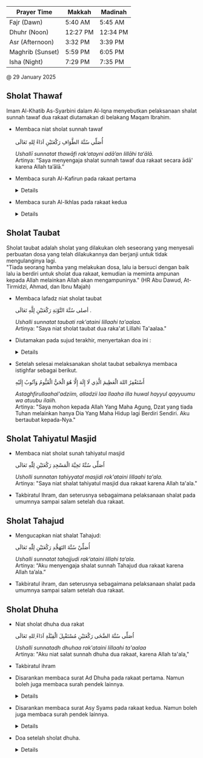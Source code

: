 | Prayer Time	| Makkah	| Madinah |
| -- | -- | -- |
| Fajr (Dawn)	| 5:40 AM	| 5:45 AM |
| Dhuhr (Noon)	| 12:27 PM	| 12:34 PM |
| Asr (Afternoon)	| 3:32 PM	| 3:39 PM |
| Maghrib (Sunset)	| 5:59 PM	| 6:05 PM |
| Isha (Night)	| 7:29 PM	| 7:35 PM |

@ 29 January 2025

## Sholat Thawaf
Imam Al-Khatib As-Syarbini dalam Al-Iqna menyebutkan pelaksanaan shalat sunnah tawaf dua rakaat diutamakan di belakang Maqam Ibrahim.
- Membaca niat sholat sunnah tawaf<br>  
  أُصَلِّي سُنَّةَ الطَّوَافِ رَكْعَتَيْنِ اَدَاءً لِلهِ تَعَالَى

  _Ushallī sunnatat thawāfi rak‘atayni adā’an lillāhi ta‘ālā._ <br>
  Artinya: “Saya menyengaja shalat sunnah tawaf dua rakaat secara ādā' karena Allah ta’ālā.”

- Membaca surah Al-Kafirun pada rakaat pertama
  <details>
    <img src='https://juz-amma.lafalquran.com/wp-content/uploads/2022/07/Al-Kafirun-Latin-1.jpg' width=50%>
  </details>
- Membaca surah Al-Ikhlas pada rakaat kedua
  <details>
    <img src='https://juz-amma.lafalquran.com/wp-content/uploads/2022/07/Al-Ikhlas-Latin.jpg' width=50%>
  </details>

## Sholat Taubat
Sholat taubat adalah sholat yang dilakukan oleh seseorang yang menyesali perbuatan dosa yang telah dilakukannya dan berjanji untuk tidak mengulanginya lagi.  
"Tiada seorang hamba yang melakukan dosa, lalu ia bersuci dengan baik lalu ia berdiri untuk sholat dua rakaat, kemudian ia meminta ampunan kepada Allah melainkan Allah akan mengampuninya." (HR Abu Dawud, At-Tirmidzi, Ahmad, dan Ibnu Majah)
- Membaca lafadz niat sholat taubat
  
  أصلى سُنَّةَ التَّوْبَةِ رَكْعَتَيْنِ لِلَّهِ تَعَالَى .
  
  _Ushalli sunnatat taubati rak'ataini lillaahi ta'aalaa._  
  Artinya: "Saya niat sholat taubat dua raka'at Lillahi Ta'aalaa."
- Diutamakan pada sujud terakhir, menyertakan doa ini :
  <details>
  Allahumma inni as’aluka husnul khotimah <br>
  Allahummarzuqni taubatan nasuha qoblal maut <br>
  Allahumma yaa muqollibal quluub tsabit qolbi’ ala dinniki <br>
  </details>
- Setelah selesai melaksanakan sholat taubat sebaiknya membaca istighfar sebagai berikut.
  
  أَسْتَغْفِرُ اللهَ الْعَظِيمَ الَّذِي لَا إِلَهَ إِلَّا هُوَ الْحَيُّ الْقَيُّومُ وَآتُوبُ إِلَيْهِ

  _Astaghfirullaahal'adziim, alladzii laa Ilaaha illa huwal hayyul qayyuumu wa atuubu ilaiih._  
  Artinya: "Saya mohon kepada Allah Yang Maha Agung, Dzat yang tiada Tuhan melainkan hanya Dia Yang Maha Hidup lagi Berdiri Sendiri. Aku bertaubat kepada-Nya."

## Sholat Tahiyatul Masjid
- Membaca niat sholat sunah tahiyatul masjid

  اُصَلِّى سُنَّةً تَحِيَّةَ الْمَسْجِدِ رَكْعَتَيْنِ لِلّٰهِ تَعَالَى   


  _Usholli sunnatan tahiyyatal masjidi rok'ataini lillaahi ta'ala._  
  Artinya: "Saya niat shalat tahiyatul masjid dua rakaat karena Allah ta'ala."
- Takbiratul Ihram, dan seterusnya sebagaimana pelaksanaan shalat pada umumnya sampai salam setelah dua rakaat.

## Sholat Tahajud
- Mengucapkan niat shalat Tahajud:

  أُصَلِّيْ سُنَّةَ التَهَجُّدِ رَكْعَتَيْنِ لِلّٰهِ تَعَالَى  

  _Ushalli sunnatat tahajjudi rak‘ataini lillahi ta‘ala._  
  Artinya: “Aku menyengaja shalat sunnah Tahajud dua rakaat karena Allah ta’ala.”
- Takbiratul ihram, dan seterusnya sebagaimana pelaksanaan shalat pada umumnya sampai salam setelah dua rakaat.

## Sholat Dhuha
- Niat sholat dhuha dua rakat

  اُصَلِّى سُنَّةَ الضَّحٰى رَكْعَتَيْنِ مُسْتَقْبِلَ الْقِبْلَةِ اَدَاءً ِللهِ تَعَالَى    

  _Ushalli sunnatadh dhuhaa rak'ataini lillaahi ta'aalaa_  
  Artinya: "Aku niat salat sunnah dhuha dua rakaat, karena Allah ta'ala,"
- Takbiratul ihram
- Disarankan membaca surat Ad Dhuha pada rakaat pertama. Namun boleh juga membaca surah pendek lainnya.
  <details>
    <img src='https://juz-amma.lafalquran.com/wp-content/uploads/2022/08/Ad-Dhuha-Latin.jpg' width=50%>
  </details>
- Disarankan membaca surat Asy Syams pada rakaat kedua. Namun boleh juga membaca surah pendek lainnya.
  <details>
    <img src='https://juz-amma.lafalquran.com/wp-content/uploads/2022/08/Asy-Syams-Latin.jpg' width=50%>
  </details>
- Doa setelah sholat dhuha.
  <details>
    <img src='https://cms.wajibbaca.com/img/artikel/img-1114413912009114139.jpeg' width=50%><br>  
    Artinya: "Wahai Tuhanku, sesungguhnya waktu Dhuha adalah waktu Dhuha-Mu, keagungan adalah keagungan-Mu, keindahan adalah keindahan-Mu, kekuatan adalah kekuatan-Mu, dan kekuasaan adalah kekuasaan-Mu serta penjagaan adalah penjagaan-Mu. Ya Allah, jika rizqiku masih di atas langit, turunkanlah dan jika ada di dalam bumi, keluarkanlah. Jika sukar mudahkanlah, jika haram sucikanlah, jika masih jauh dekatkanlah, berkat waktu Dhuha, keagungan, keindahan, kekuatan dan kekuasaan-Mu, limpahkanlah kepada kami segala yang telah Engkau limpahkan kepada hamba-hamba-Mu yang saleh."
  </details>
